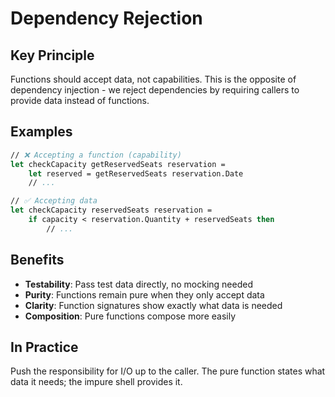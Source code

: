 # Dependency Rejection

## Key Principle

Functions should accept data, not capabilities. This is the opposite of dependency injection - we reject dependencies by requiring callers to provide data instead of functions.

## Examples

```fsharp
// ❌ Accepting a function (capability)
let checkCapacity getReservedSeats reservation =
    let reserved = getReservedSeats reservation.Date
    // ...

// ✅ Accepting data
let checkCapacity reservedSeats reservation =
    if capacity < reservation.Quantity + reservedSeats then
        // ...
```

## Benefits

- **Testability**: Pass test data directly, no mocking needed
- **Purity**: Functions remain pure when they only accept data
- **Clarity**: Function signatures show exactly what data is needed
- **Composition**: Pure functions compose more easily

## In Practice

Push the responsibility for I/O up to the caller. The pure function states what data it needs; the impure shell provides it.